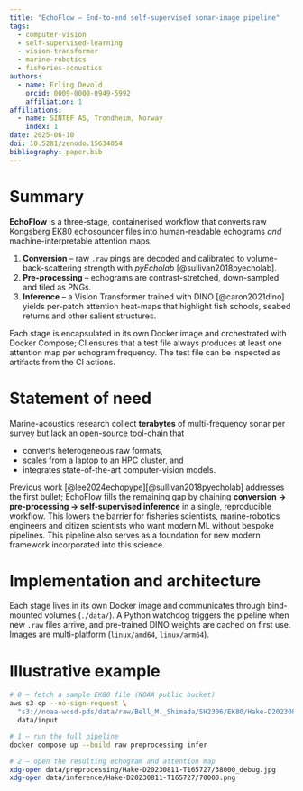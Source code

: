 ```yaml
---
title: "EchoFlow – End-to-end self-supervised sonar-image pipeline"
tags:
  - computer-vision
  - self-supervised-learning
  - vision-transformer
  - marine-robotics
  - fisheries-acoustics
authors:
  - name: Erling Devold
    orcid: 0009-0000-0949-5992
    affiliation: 1
affiliations:
  - name: SINTEF AS, Trondheim, Norway
    index: 1
date: 2025-06-10
doi: 10.5281/zenodo.15634054
bibliography: paper.bib
---
```


# Summary

**EchoFlow** is a three-stage, containerised workflow that converts raw Kongsberg EK80 echosounder files into human-readable echograms *and* machine-interpretable attention maps.

1. **Conversion** – raw `.raw` pings are decoded and calibrated to volume-back-scattering strength with *pyEcholab* [@sullivan2018pyecholab].  
2. **Pre-processing** – echograms are contrast-stretched, down-sampled and tiled as PNGs.  
3. **Inference** – a Vision Transformer trained with DINO [@caron2021dino] yields per-patch attention heat-maps that highlight fish schools, seabed returns and other salient structures.

Each stage is encapsulated in its own Docker image and orchestrated with Docker Compose; CI ensures that a test file always produces at least one attention map per echogram frequency. The test file can be inspected as artifacts from the CI actions.

# Statement of need

Marine-acoustics research collect **terabytes** of multi-frequency sonar per survey but lack an open-source tool-chain that

* converts heterogeneous raw formats,  
* scales from a laptop to an HPC cluster, and  
* integrates state-of-the-art computer-vision models.

Previous work [@lee2024echopype][@sullivan2018pyecholab] addresses the first bullet; EchoFlow fills the remaining gap by chaining **conversion → pre-processing → self-supervised inference** in a single, reproducible workflow. 
This lowers the barrier for fisheries scientists, marine-robotics engineers and citizen scientists who want modern ML without bespoke pipelines. This pipeline also serves as a foundation for new modern framework incorporated into this science.

# Implementation and architecture

Each stage lives in its own Docker image and communicates through bind-mounted volumes (`./data/`). 
A Python watchdog triggers the pipeline when new `.raw` files arrive, and pre-trained DINO weights are cached on first use. 
Images are multi-platform (`linux/amd64`, `linux/arm64`).

# Illustrative example

```bash
# 0 – fetch a sample EK80 file (NOAA public bucket)
aws s3 cp --no-sign-request \
  "s3://noaa-wcsd-pds/data/raw/Bell_M._Shimada/SH2306/EK80/Hake-D20230811-T165727.raw" \
  data/input

# 1 – run the full pipeline
docker compose up --build raw preprocessing infer

# 2 – open the resulting echogram and attention map
xdg-open data/preprocessing/Hake-D20230811-T165727/38000_debug.jpg
xdg-open data/inference/Hake-D20230811-T165727/70000.png
```
